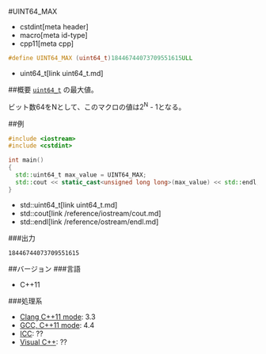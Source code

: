 #UINT64_MAX
* cstdint[meta header]
* macro[meta id-type]
* cpp11[meta cpp]

```cpp
#define UINT64_MAX (uint64_t)18446744073709551615ULL
```
* uint64_t[link uint64_t.md]

##概要
[`uint64_t`](uint64_t.md) の最大値。

ビット数64をNとして、このマクロの値は2<sup>N</sup> - 1となる。


##例
```cpp
#include <iostream>
#include <cstdint>

int main()
{
  std::uint64_t max_value = UINT64_MAX;
  std::cout << static_cast<unsigned long long>(max_value) << std::endl;
}
```
* std::uint64_t[link uint64_t.md]
* std::cout[link /reference/iostream/cout.md]
* std::endl[link /reference/ostream/endl.md]


###出力
```
18446744073709551615
```


##バージョン
###言語
- C++11

###処理系
- [Clang C++11 mode](/implementation.md#clang): 3.3
- [GCC, C++11 mode](/implementation.md#gcc): 4.4
- [ICC](/implementation.md#icc): ??
- [Visual C++](/implementation.md#visual_cpp): ??


